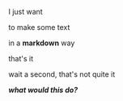 I just want

to make some text

in a **markdown** way

that's it

wait a second, that's not quite it

***what would this do?***
